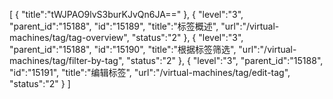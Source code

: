 [
	{
		"title":"tWJPAO9lvS3burKJvQn6JA=="
	},
	{
		"level":"3",
		"parent_id":"15188",
		"id":"15189",
		"title":"标签概述",
		"url":"/virtual-machines/tag/tag-overview",
		"status":"2"
	},
	{
		"level":"3",
		"parent_id":"15188",
		"id":"15190",
		"title":"根据标签筛选",
		"url":"/virtual-machines/tag/filter-by-tag",
		"status":"2"
	},
	{
		"level":"3",
		"parent_id":"15188",
		"id":"15191",
		"title":"编辑标签",
		"url":"/virtual-machines/tag/edit-tag",
		"status":"2"
	}
]
